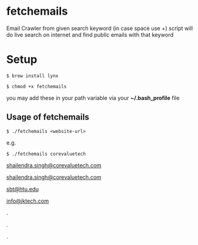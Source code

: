 # fetchemails
Email Crawler from given search keyword (in case space use +) script will do live search on internet and find public emails with that keyword


# Setup
`$ brew install lynx`

`$ chmod +x fetchemails`

you may add these in your path variable via your **~/.bash_profile** file

## Usage of fetchemails

`$ ./fetchemails <website-url>`

e.g.

`$ ./fetchemails corevaluetech`

   shailendra.singh@corevaluetech.com

   shailendra.singh@corevaluetech.com

   sbt@htu.edu

   info@jktech.com

   .

   .

   .

